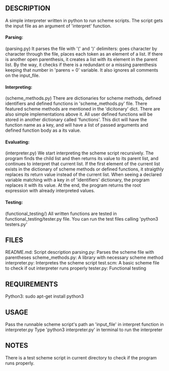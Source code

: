 ## DESCRIPTION
A simple interpreter written in python to run scheme scripts.
The script gets the input file as an argument of 'interpret' function.

#### Parsing:
(parsing.py)
It parses the file with '(' and ')' delimiters: goes character by character
through the file, places each token as an element of a list. If there is another
open parenthesis, it creates a list with its element in the parent list. By the way,
it checks if there is a redundant or a missing parenthesis keeping that number in
'parens = 0' variable. It also ignores all comments on the input_file.

#### Interpreting:
(scheme_methods.py)
There are dictionaries for scheme methods, defined identifiers and defined functions
in 'scheme_methods.py' file. There featured scheme methods are mentioned in the
'dicitonary' dict. There are also simple implementations above it.
All user defined functions will be stored in another dictionary called 'functions'.
This dict will have the function name as a key, and will have a list of passed
arguments and defined function body as a its value.

#### Evaluating:
(interpreter.py)
We start interpreting the scheme script recursively. The program finds the child
list and then returns its value to its parent list, and continues to interpret that
current list. If the first element of the current list exists in the dictionary of
scheme methods or defined functions, it straigthly replaces its return value instead
of the current list. When seeing a declared variable matching with a key in
of 'identifiers' dictionary, the program replaces it with its value.
At the end, the program returns the root expression with already interpreted values.

#### Testing:
(functional_testing/)
All written functions are tested in functional_testing/tester.py file. You can run
the test files calling 'python3 testers.py'


## FILES
README.md: Script description
parsing.py: Parses the scheme file with parentheses
scheme_methods.py: A library with necessary scheme method
interpreter.py: Interpretes the scheme script
test.scm: A basic scheme file to check if out interpreter runs properly
tester.py: Functional testing

## REQUIREMENTS
Python3: sudo apt-get install python3


## USAGE
Pass the runnable scheme script's path an 'input_file' in interpret function in
interpreter.py
Type 'python3 interpreter.py' in terminal to run the interpreter


## NOTES
There is a test scheme script in current directory to check if the program
runs properly.

